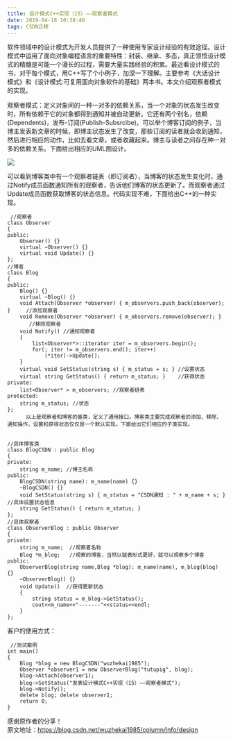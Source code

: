 ```yaml
---
title: 设计模式C++实现（15）——观察者模式
date: 2019-04-18 10:38:40
tags: CSDN迁移
---
```

   软件领域中的设计模式为开发人员提供了一种使用专家设计经验的有效途径。设计模式中运用了面向对象编程语言的重要特性：封装、继承、多态，真正领悟设计模式的精髓是可能一个漫长的过程，需要大量实践经验的积累。最近看设计模式的书，对于每个模式，用C++写了个小例子，加深一下理解。主要参考《大话设计模式》和《设计模式:可复用面向对象软件的基础》两本书。本文介绍观察者模式的实现。

 观察者模式：定义对象间的一种一对多的依赖关系，当一个对象的状态发生改变时，所有依赖于它的对象都得到通知并被自动更新。它还有两个别名，依赖(Dependents)，发布-订阅(Publish-Subsrcibe)。可以举个博客订阅的例子，当博主发表新文章的时候，即博主状态发生了改变，那些订阅的读者就会收到通知，然后进行相应的动作，比如去看文章，或者收藏起来。博主与读者之间存在种一对多的依赖关系。下面给出相应的UML图设计。

 ![](https://img-blog.csdnimg.cn/20190418103730928.gif?x-oss-process=image/watermark,type_ZmFuZ3poZW5naGVpdGk,shadow_10,text_aHR0cHM6Ly9ibG9nLmNzZG4ubmV0L3FxXzIyNjQyMjM5,size_16,color_FFFFFF,t_70)

 可以看到博客类中有一个观察者链表（即订阅者），当博客的状态发生变化时，通过Notify成员函数通知所有的观察者，告诉他们博客的状态更新了。而观察者通过Update成员函数获取博客的状态信息。代码实现不难，下面给出C++的一种实现。

 
```
 //观察者
class Observer  
{
public:
    Observer() {}
    virtual ~Observer() {}
    virtual void Update() {} 
};
//博客
class Blog  
{
public:
    Blog() {}
    virtual ~Blog() {}
    void Attach(Observer *observer) { m_observers.push_back(observer); }     //添加观察者
    void Remove(Observer *observer) { m_observers.remove(observer); }        //移除观察者
    void Notify() //通知观察者
    {
        list<Observer*>::iterator iter = m_observers.begin();
        for(; iter != m_observers.end(); iter++)
            (*iter)->Update();
    }
    virtual void SetStatus(string s) { m_status = s; } //设置状态
    virtual string GetStatus() { return m_status; }    //获得状态
private:
    list<Observer* > m_observers; //观察者链表
protected:
    string m_status; //状态
};
      以上是观察者和博客的基类，定义了通用接口。博客类主要完成观察者的添加、移除、通知操作，设置和获得状态仅仅是一个默认实现。下面给出它们相应的子类实现。     


//具体博客类
class BlogCSDN : public Blog
{
private:
    string m_name; //博主名称
public:
    BlogCSDN(string name): m_name(name) {}
    ~BlogCSDN() {}
    void SetStatus(string s) { m_status = "CSDN通知 : " + m_name + s; } //具体设置状态信息
    string GetStatus() { return m_status; }
};
//具体观察者
class ObserverBlog : public Observer   
{
private:
    string m_name;  //观察者名称
    Blog *m_blog;   //观察的博客，当然以链表形式更好，就可以观察多个博客
public: 
    ObserverBlog(string name,Blog *blog): m_name(name), m_blog(blog) {}
    ~ObserverBlog() {}
    void Update()  //获得更新状态
    { 
        string status = m_blog->GetStatus();
        cout<<m_name<<"-------"<<status<<endl;
    }
};
```
 客户的使用方式：

 
```
 //测试案例
int main()
{
    Blog *blog = new BlogCSDN("wuzhekai1985");
    Observer *observer1 = new ObserverBlog("tutupig", blog);
    blog->Attach(observer1);
    blog->SetStatus("发表设计模式C++实现（15）——观察者模式");
    blog->Notify();
    delete blog; delete observer1;
    return 0;
}
```
 感谢原作者的分享！  
 原文地址：https://blog.csdn.net/wuzhekai1985/column/info/design

   
 